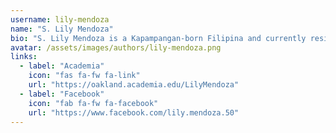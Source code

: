 ```yaml
---
username: lily-mendoza
name: "S. Lily Mendoza"
bio: "S. Lily Mendoza is a Kapampangan-born Filipina and currently resides in Waawiyatanong (aka Detroit, Michigan). She is Full Professor of Culture and Communication at Oakland University in Rochester, Michigan and is known for her pathbreaking work on the politics of indigeneity particularly within the Philippine diasporic and homeland context. She is the author of books and essays exploring questions of identity and subjectivity, cultural politics in national, post- and trans- national contexts, discourses on indigenization, ecology, and the cultural logic of modernity and civilization. Among her book publications are *Between the Homeland and the Diaspora: The Politics of Theorizing Filipino and Filipino American Identities*, *Back from the Crocodile's Belly: Philippine Babaylan Studies and the Struggle for Indigenous Memory, *and, most recently, *Decolonizing Ecotheology: Indigenous and Subaltern Challenges*. Currently, she serves as the Executive Director of the Center for Babaylan Studies (CfBS), a movement for decolonization and indigenization among diasporic Filipinos."
avatar: /assets/images/authors/lily-mendoza.png
links:
  - label: "Academia"
    icon: "fas fa-fw fa-link"
    url: "https://oakland.academia.edu/LilyMendoza" 
  - label: "Facebook"
    icon: "fab fa-fw fa-facebook"
    url: "https://www.facebook.com/lily.mendoza.50" 
---
```


